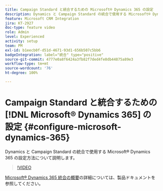 ```yaml
---
title: Campaign Standard と統合するための Microsoft® Dynamics 365 の設定
description: Dynamics と Campaign Standard の統合で使用する Microsoft® Dynamics 365 の設定方法について説明します。
feature: Microsoft CRM Integration
jira: KT-2927
doc-type: feature video
role: Admin
level: Experienced
activity: setup
team: PM
exl-id: b1eecb0f-d51d-4671-93d1-656b507c5bb6
badgeIntegration: label="統合" type="positive"
source-git-commit: 4777e0a8f6424a3fb82f7ded4fe0db44875a89e3
workflow-type: tm+mt
source-wordcount: '76'
ht-degree: 100%

---
```


# Campaign Standard と統合するための [!DNL Microsoft® Dynamics 365] の設定 {#configure-microsoft-dynamics-365}

Dynamics と Campaign Standard の統合で使用する Microsoft® Dynamics 365 の設定方法について説明します。

>[!VIDEO](https://video.tv.adobe.com/v/27637?quality=12&learn=on)

[Microsoft® Dynamics 365 統合の概要](https://experienceleague.adobe.com/docs/campaign-standard/using/integrating-with-adobe-cloud/campaign-and-microsoft-dynamics-365/d365-acs-get-started.html?lang=ja)の詳細については、製品ドキュメントを参照してください。

